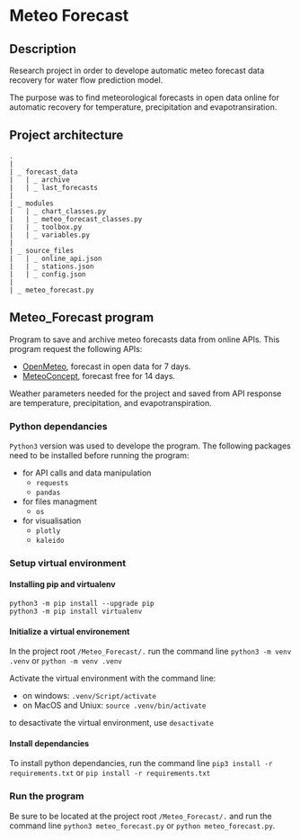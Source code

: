 # Meteo Forecast

## Description

Research project in order to develope automatic meteo forecast data recovery for water flow prediction model. 

The purpose was to find meteorological forecasts in open data online for automatic recovery for temperature, precipitation and evapotransiration.  

## Project architecture

```
.
|
| _ forecast_data
|   | _ archive 
|   | _ last_forecasts
|
| _ modules
|   | _ chart_classes.py
|   | _ meteo_forecast_classes.py
|   | _ toolbox.py
|   | _ variables.py
|
| _ source_files 
|   | _ online_api.json
|   | _ stations.json
|   | _ config.json
|
| _ meteo_forecast.py

```

## Meteo_Forecast program 

Program to save and archive  meteo forecasts data from online APIs. This program request the following APIs:
- [OpenMeteo](https://open-meteo.com/en), forecast in open data for 7 days.  
- [MeteoConcept](https://api.meteo-concept.com/), forecast free for 14 days. 

Weather parameters needed for the project and saved from API response are temperature, precipitation, and evapotranspiration. 

### Python dependancies

`Python3` version was used to develope the program. 
The following packages need to be installed before running the program:
- for API calls and data manipulation
  - `requests`
  - `pandas`
- for files managment
  - `os`
- for visualisation
  - `plotly` 
  - `kaleido` 

### Setup virtual environment

#### Installing pip and virtualenv
```
python3 -m pip install --upgrade pip
python3 -m pip install virtualenv
```

#### Initialize a virtual environement

In the project root `/Meteo_Forecast/.` run the command line `python3 -m venv .venv` or `python -m venv .venv`

Activate the virtual environment with the command line:
- on windows: ```.venv/Script/activate```
- on MacOS and Uniux: `source .venv/bin/activate`

to desactivate the virtual environment, use `desactivate` 

#### Install dependancies

To install python dependancies, run the command line `pip3 install -r requirements.txt` or `pip install -r requirements.txt`

### Run the program 

Be sure to be located at the project root `/Meteo_Forecast/.` and run the command line `python3 meteo_forecast.py` or `python meteo_forecast.py`.





